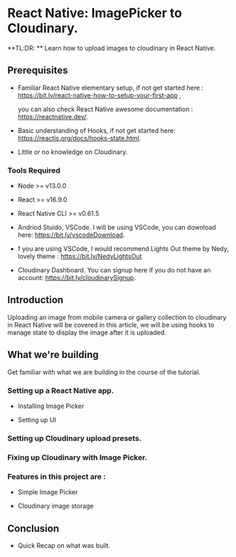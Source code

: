 # React Native: ImagePicker to Cloudinary.
**TL:DR: ** Learn how to upload images to cloudinary in React Native.

## Prerequisites

* Familiar React Native elementary setup, if not get started here : https://bit.ly/react-native-how-to-setup-your-first-app , 

  you can also check React Native awesome documentation : https://reactnative.dev/.

* Basic understanding of Hooks, if not get started here: https://reactjs.org/docs/hooks-state.html.

* Little or no knowledge on Cloudinary.

### Tools Required

* Node >= v13.0.0

* React >= v16.9.0

* React Native CLI >= v0.61.5

* Andriod Stuido, VSCode. I will be using VSCode, you can download here: https://bit.ly/vscodeDownload.

* f you are using VSCode, I would recommend Lights Out theme by Nedy, lovely  theme : https://bit.ly/NedyLightsOut

* Cloudinary Dashboard. You can signup here if you do not have an account: https://bit.ly/cloudinarySignup.


## Introduction

Uploading an image from mobile camera or gallery collection to cloudinary in React Native will be covered in this article, we will be using hooks to manage state to display the image after it is uploaded.


## What we're building

Get familiar with what we are building in the course of the tutorial.

### Setting up a React Native app.

* Installing Image Picker

* Setting up UI

### Setting up Cloudinary upload presets.

### Fixing up Cloudinary with Image Picker.

### Features in this project are :

* Simple Image Picker

* Cloudinary image storage


## Conclusion

* Quick Recap on what was built.

